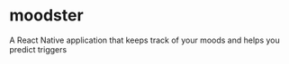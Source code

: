 # moodster
A React Native application that keeps track of your moods and helps you predict triggers
